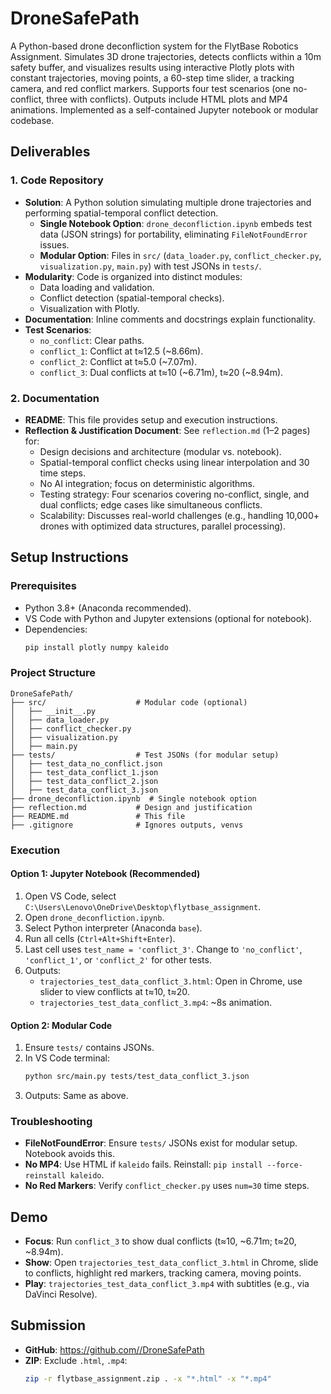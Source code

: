 # DroneSafePath

A Python-based drone deconfliction system for the FlytBase Robotics Assignment. Simulates 3D drone trajectories, detects conflicts within a 10m safety buffer, and visualizes results using interactive Plotly plots with constant trajectories, moving points, a 60-step time slider, a tracking camera, and red conflict markers. Supports four test scenarios (one no-conflict, three with conflicts). Outputs include HTML plots and MP4 animations. Implemented as a self-contained Jupyter notebook or modular codebase.

## Deliverables

### 1. Code Repository
- **Solution**: A Python solution simulating multiple drone trajectories and performing spatial-temporal conflict detection.
  - **Single Notebook Option**: `drone_deconfliction.ipynb` embeds test data (JSON strings) for portability, eliminating `FileNotFoundError` issues.
  - **Modular Option**: Files in `src/` (`data_loader.py`, `conflict_checker.py`, `visualization.py`, `main.py`) with test JSONs in `tests/`.
- **Modularity**: Code is organized into distinct modules:
  - Data loading and validation.
  - Conflict detection (spatial-temporal checks).
  - Visualization with Plotly.
- **Documentation**: Inline comments and docstrings explain functionality.
- **Test Scenarios**:
  - `no_conflict`: Clear paths.
  - `conflict_1`: Conflict at t≈12.5 (~8.66m).
  - `conflict_2`: Conflict at t≈5.0 (~7.07m).
  - `conflict_3`: Dual conflicts at t≈10 (~6.71m), t≈20 (~8.94m).

### 2. Documentation
- **README**: This file provides setup and execution instructions.
- **Reflection & Justification Document**: See `reflection.md` (1–2 pages) for:
  - Design decisions and architecture (modular vs. notebook).
  - Spatial-temporal conflict checks using linear interpolation and 30 time steps.
  - No AI integration; focus on deterministic algorithms.
  - Testing strategy: Four scenarios covering no-conflict, single, and dual conflicts; edge cases like simultaneous conflicts.
  - Scalability: Discusses real-world challenges (e.g., handling 10,000+ drones with optimized data structures, parallel processing).

## Setup Instructions

### Prerequisites
- Python 3.8+ (Anaconda recommended).
- VS Code with Python and Jupyter extensions (optional for notebook).
- Dependencies:
  ```bash
  pip install plotly numpy kaleido
  ```

### Project Structure
```
DroneSafePath/
├── src/                    # Modular code (optional)
│   ├── __init__.py
│   ├── data_loader.py
│   ├── conflict_checker.py
│   ├── visualization.py
│   ├── main.py
├── tests/                  # Test JSONs (for modular setup)
│   ├── test_data_no_conflict.json
│   ├── test_data_conflict_1.json
│   ├── test_data_conflict_2.json
│   ├── test_data_conflict_3.json
├── drone_deconfliction.ipynb  # Single notebook option
├── reflection.md           # Design and justification
├── README.md               # This file
├── .gitignore              # Ignores outputs, venvs
```

### Execution

#### Option 1: Jupyter Notebook (Recommended)
1. Open VS Code, select `C:\Users\Lenovo\OneDrive\Desktop\flytbase_assignment`.
2. Open `drone_deconfliction.ipynb`.
3. Select Python interpreter (Anaconda `base`).
4. Run all cells (`Ctrl+Alt+Shift+Enter`).
5. Last cell uses `test_name = 'conflict_3'`. Change to `'no_conflict'`, `'conflict_1'`, or `'conflict_2'` for other tests.
6. Outputs:
   - `trajectories_test_data_conflict_3.html`: Open in Chrome, use slider to view conflicts at t≈10, t≈20.
   - `trajectories_test_data_conflict_3.mp4`: ~8s animation.

#### Option 2: Modular Code
1. Ensure `tests/` contains JSONs.
2. In VS Code terminal:
   ```bash
   python src/main.py tests/test_data_conflict_3.json
   ```
3. Outputs: Same as above.

### Troubleshooting
- **FileNotFoundError**: Ensure `tests/` JSONs exist for modular setup. Notebook avoids this.
- **No MP4**: Use HTML if `kaleido` fails. Reinstall: `pip install --force-reinstall kaleido`.
- **No Red Markers**: Verify `conflict_checker.py` uses `num=30` time steps.

## Demo
- **Focus**: Run `conflict_3` to show dual conflicts (t≈10, ~6.71m; t≈20, ~8.94m).
- **Show**: Open `trajectories_test_data_conflict_3.html` in Chrome, slide to conflicts, highlight red markers, tracking camera, moving points.
- **Play**: `trajectories_test_data_conflict_3.mp4` with subtitles (e.g., via DaVinci Resolve).

## Submission
- **GitHub**: [https://github.com/<your-username>/DroneSafePath](https://github.com/<your-username>/DroneSafePath)
- **ZIP**: Exclude `.html`, `.mp4`:
  ```bash
  zip -r flytbase_assignment.zip . -x "*.html" -x "*.mp4"
  ```